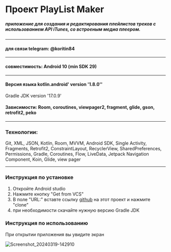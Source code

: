 # Проект PlayList Maker

##### приложение для создания и редактирования плейлистов треков с ислользованием API iTunes, со встроеным медиа плеером.
-----

#### для связи telegram: @koritin84

-----

#### совместимость: Android 10 (min SDK 29)

-----

#### Версия языка kotlin.android' version '1.8.0''
Gradle JDK version '17.0.9'
#### Зависимости: Room, coroutines, viewpager2, fragment, glide, gson, retrofit2, peko

-----
### Технологии:
Git,  XML,  JSON,  Kotlin,  Room,  MVVM,  Android SDK,  Single Activity,  Fragments,  Retrofit2,  ConstraintLayout,  RecyclerView,  SharedPreferences,  Permissions, Gradle, Coroutines, Flow, LiveData, Jetpack Navigation Component, Koin, Glide, view pager 

-----
### Инструкция по установке

1. Откройте Android studio
2. Нажмите кнопку "Get from VCS"
3. В поле "URL:" вставте ссылку [github](https://github.com/AlexanderKorytin/PlaylistMaker.git) на этот проект и нажмите "clone"
4. при необходимости скачайте нужную версию Gradle JDK

### Инструкция по использованию

При открытии приложения вы увидите экран


![Screenshot_20240319-142910](https://github.com/AlexanderKorytin/PlaylistMaker/assets/124441554/aacbb2b2-082f-4698-b7d4-e5a27b0a391f)


